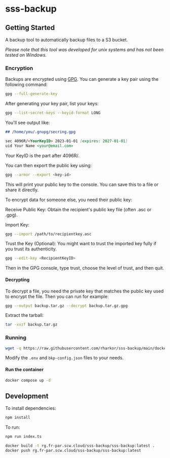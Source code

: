 # sss-backup

## Getting Started

A backup tool to automatically backup files to a S3 bucket.

_Please note that this tool was developed for unix systems and has not been tested on Windows._

### Encryption

Backups are encrypted using [GPG](https://gnupg.org/). You can generate a key pair using the following command:

```bash
gpg --full-generate-key
```

After generating your key pair, list your keys:

```bash
gpg --list-secret-keys --keyid-format LONG
```

You'll see output like:

```markdown
## /home/you/.gnupg/secring.gpg

sec 4096R/<YourKeyID> 2023-01-01 [expires: 2027-01-01]
uid Your Name <your@email.com>
```

Your KeyID is the part after 4096R/.

You can then export the public key using:

```bash
gpg --armor --export <key-id>
```

This will print your public key to the console. You can save this to a file or share it directly.

To encrypt data for someone else, you need their public key:

Receive Public Key: Obtain the recipient's public key file (often .asc or .gpg).

Import Key:

```bash
gpg --import /path/to/recipientkey.asc
```

Trust the Key (Optional): You might want to trust the imported key fully if you trust its authenticity.

```bash
gpg --edit-key <RecipientKeyID>
```

Then in the GPG console, type trust, choose the level of trust, and then quit.

#### Decrypting

To decrypt a file, you need the private key that matches the public key used to encrypt the file. Then you can run for example:

```bash
gpg --output backup.tar.gz --decrypt backup.tar.gz.gpg
```

Extract the tarball:

```bash
tar -xvzf backup.tar.gz
```

### Running

```bash
wget -q https://raw.githubusercontent.com/rharkor/sss-backup/main/docker-compose.yml -O docker-compose.yml && wget -q https://raw.githubusercontent.com/rharkor/sss-backup/main/.env.example -O .env && wget -q https://raw.githubusercontent.com/rharkor/sss-backup/main/bkp-config.json -O bkp-config.json
```

Modify the `.env` and `bkp-config.json` files to your needs.

#### Run the container

```bash
docker compose up -d
```

## Development

To install dependencies:

```bash
npm install
```

To run:

```bash
npm run index.ts
```

```bash
docker build -t rg.fr-par.scw.cloud/sss-backup/sss-backup:latest .
docker push rg.fr-par.scw.cloud/sss-backup/sss-backup:latest
```
